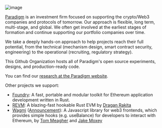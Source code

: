 ![image](https://user-images.githubusercontent.com/17802178/206130033-835ac058-6795-41bb-b880-37cb698314d7.png)

[Paradigm](https://paradigm.xyz/) is an investment firm focused on supporting the crypto/Web3 companies and protocols of tomorrow. Our approach is flexible, long term, multi-stage, and global.
We often get involved at the earliest stages of formation and continue supporting our portfolio companies over time.

We take a deeply hands-on approach to help projects reach their full potential, from the technical (mechanism design, smart contract security, engineering) 
to the operational (recruiting, regulatory strategy).

This Github Organization hosts all of Paradigm's open source experiments, designs, and production-ready code.

You can find our [research at the Paradigm website](https://www.paradigm.xyz/writing).

Other projects we support:
* [Foundry](https://github.com/foundry-rs/foundry/): A fast, portable and modular toolkit for Ethereum application development written in Rust.
* [REVM](https://github.com/bluealloy/revm/): A blazing-fast hookable Rust EVM by [Dragan Rakita](https://github.com/rakita)
* [Wagmi](https://wagmi.sh/) ([Announcement](https://www.paradigm.xyz/2022/11/paradigm-and-wagmi)): A Javascript library for web3 frontends, which provides simple hooks (e.g. useBalance) for developers to interact with Ethereum, by [Tom Meagher](https://github.com/tmm/) and [Jake Moxey](https://github.com/jxom)
